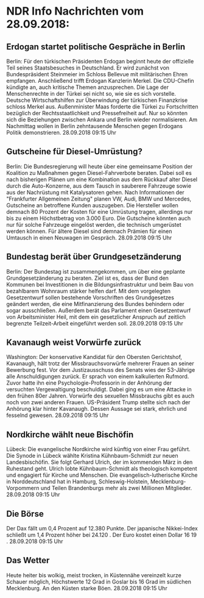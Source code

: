 # NDR Info Nachrichten vom 28.09.2018:


## Erdogan startet politische Gespräche in Berlin
Berlin: Für den türkischen Präsidenten Erdogan beginnt heute der offizielle Teil seines Staatsbesuches in Deutschland. Er wird zunächst von Bundespräsident Steinmeier im Schloss Bellevue mit militärischen Ehren empfangen. Anschließend trifft Erdogan Kanzlerin Merkel. Die CDU-Chefin kündigte an, auch kritische Themen anzusprechen. Die Lage der Menschenrechte in der Türkei sei nicht so, wie sie es sich vorstelle. Deutsche Wirtschaftshilfen zur Überwindung der türkischen Finanzkrise schloss Merkel aus. Außenminister Maas forderte die Türkei zu Fortschritten bezüglich der Rechtsstaatlichkeit und Pressefreiheit auf. Nur so könnten sich die Beziehungen zwischen Ankara und Berlin wieder normalisieren. Am Nachmittag wollen in Berlin zehntausende Menschen gegen Erdogans Politik demonstrieren. 28.09.2018 09:15 Uhr 

## Gutscheine für Diesel-Umrüstung?
Berlin: Die Bundesregierung will heute über eine gemeinsame Position der Koalition zu Maßnahmen gegen Diesel-Fahrverbote beraten. Dabei soll es nach bisherigen Plänen um eine Kombination aus dem Rückkauf alter Diesel durch die Auto-Konzerne, aus dem Tausch in sauberere Fahrzeuge sowie aus der Nachrüstung mit Katalysatoren gehen. Nach Informationen der "Frankfurter Allgemeinen Zeitung" planen VW, Audi, BMW und Mercedes, Gutscheine an betroffene Kunden auszugeben. Die Hersteller wollen demnach 80 Prozent der Kosten für eine Umrüstung tragen, allerdings nur bis zu einem Höchstbetrag von 3.000 Euro. Die Gutscheine könnten auch nur für solche Fahrzeuge eingelöst werden, die technisch umgerüstet werden können. Für ältere Diesel sind demnach Prämien für einen Umtausch in einen Neuwagen im Gespräch. 28.09.2018 09:15 Uhr 

## Bundestag berät über Grundgesetzänderung
Berlin: Der Bundestag ist zusammengekommen, um über eine geplante Grundgesetzänderung zu beraten. Ziel ist es, dass der Bund den Kommunen bei Investitionen in die Bildungsinfrastruktur und beim Bau von bezahlbarem Wohnraum stärker helfen darf. Mit dem vorgelegten Gesetzentwurf sollen bestehende Vorschriften des Grundgesetzes geändert werden, die eine Mitfinanzierung des Bundes behindern oder sogar ausschließen. Außerdem berät das Parlament einen Gesetzentwurf von Arbeitsminister Heil, mit dem ein gesetzlicher Anspruch auf zeitlich begrenzte Teilzeit-Arbeit eingeführt werden soll. 28.09.2018 09:15 Uhr 

## Kavanaugh weist Vorwürfe zurück
Washington: Der konservative Kandidat für den Obersten Gerichtshof, Kavanaugh, hält trotz der Missbrauchsvorwürfe mehrerer Frauen an seiner Bewerbung fest. Vor dem Justizausschuss des Senats wies der 53-Jährige alle Anschuldigungen zurück. Er sprach von einem kalkulierten Rufmord. Zuvor hatte ihn eine Psychologie-Professorin in der Anhörung der versuchten Vergewaltigung beschuldigt. Dabei ging es um eine Attacke in den frühen 80er Jahren. Vorwürfe des sexuellen Missbrauchs gibt es auch noch von zwei anderen Frauen. US-Präsident Trump stellte sich nach der Anhörung klar hinter Kavanaugh. Dessen Aussage sei stark, ehrlich und fesselnd gewesen. 28.09.2018 09:15 Uhr 

## Nordkirche wählt neue Bischöfin
Lübeck: Die evangelische Nordkirche wird künftig von einer Frau geführt. Die Synode in Lübeck wählte Kristina Kühnbaum-Schmidt zur neuen Landesbischöfin. Sie folgt Gerhard Ulrich, der im kommenden März in den Ruhestand geht. Ulrich lobte Kühnbaum-Schmidt als theologisch kompetent und engagiert für Kirche und Menschen. Die evangelisch-lutherische Kirche in Norddeutschland hat in Hamburg, Schleswig-Holstein, Mecklenburg-Vorpommern und Teilen Brandenburgs mehr als zwei Millionen Mitglieder. 28.09.2018 09:15 Uhr 

## Die Börse
Der Dax fällt um  0,4  Prozent auf  12.380  Punkte. Der japanische Nikkei-Index schließt um  1,4 Prozent höher bei  24.120 . Der Euro kostet einen Dollar  16 19 . 28.09.2018 09:15 Uhr 

## Das Wetter
Heute heiter bis wolkig, meist trocken, in Küstennähe  vereinzelt kurze Schauer möglich, Höchstwerte 12 Grad in Goslar bis 16 Grad im südlichen Mecklenburg. An den Küsten starke Böen. 28.09.2018 09:15 Uhr 
